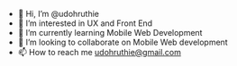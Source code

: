 - 👋 Hi, I’m @udohruthie
- 👀 I’m interested in UX and Front End
- 🌱 I’m currently learning Mobile Web Development
- 💞️ I’m looking to collaborate on Mobile Web development
- 📫 How to reach me udohruthie@gmail.com

<!---
udohruthie/udohruthie is a ✨ special ✨ repository because its `README.md` (this file) appears on your GitHub profile.
You can click the Preview link to take a look at your changes.
--->
